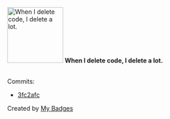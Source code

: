 <img src="https://my-badges.github.io/my-badges/mass-delete-commit.png" alt="When I delete code, I delete a lot." title="When I delete code, I delete a lot." width="128">
<strong>When I delete code, I delete a lot.</strong>
<br><br>

Commits:

- <a href="https://github.com/yeskunall/www/commit/3fc2afcd399d1e6731da342b5c4f86b653e3e49b">3fc2afc</a>


Created by <a href="https://github.com/my-badges/my-badges">My Badges</a>